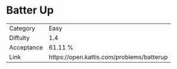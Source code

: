 # Batter Up

<table>
    <tr>
        <td>Category</td>
        <td>Easy</td>
    </tr>
    <tr>
        <td>Diffulty</td>
        <td>1.4</td>
    </tr>
    <tr>
        <td>Acceptance</td>
        <td>61.11 %</td>
    </tr>
    <tr>
        <td>Link</td>
        <td>https://open.kattis.com/problems/batterup</td>
    </tr>
</table>